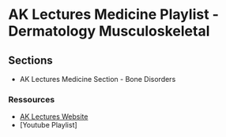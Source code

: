 # AK Lectures Medicine Playlist - Dermatology Musculoskeletal

## Sections

- AK Lectures Medicine Section - Bone Disorders

### Ressources

- [AK Lectures Website](https://aklectures.com/subject/medical/dermatology/musculoskeletal)
- [Youtube Playlist]
